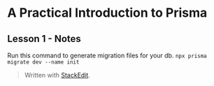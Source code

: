 
# A Practical Introduction to Prisma

## Lesson 1 - Notes

Run this command to generate migration files for your db.
`npx prisma migrate dev --name init`

> Written with [StackEdit](https://stackedit.io/).
<!--stackedit_data:
eyJoaXN0b3J5IjpbNzk5NjM5MjIxXX0=
-->